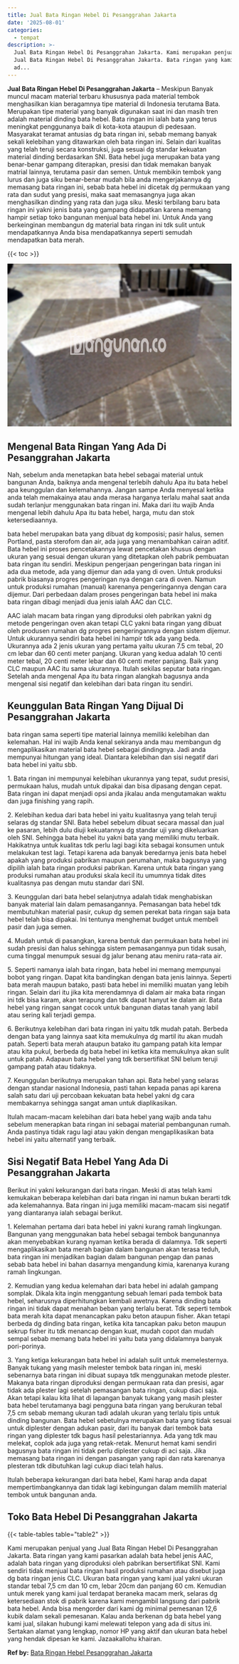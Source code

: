 ```yaml
---
title: Jual Bata Ringan Hebel Di Pesanggrahan Jakarta
date: '2025-08-01'
categories:
  - tempat
description: >-
  Jual Bata Ringan Hebel Di Pesanggrahan Jakarta. Kami merupakan penjual yang
  Jual Bata Ringan Hebel Di Pesanggrahan Jakarta. Bata ringan yang kami pasarkan
  ad...
---
```


**Jual Bata Ringan Hebel Di Pesanggrahan Jakarta** – Meskipun Banyak muncul macam material terbaru khususnya pada material tembok menghasilkan kian beragamnya tipe material di Indonesia terutama Bata. Merupakan tipe material yang banyak digunakan saat ini dan masih tren adalah material dinding bata hebel. Bata ringan ini ialah bata yang terus meningkat penggunanya baik di kota-kota ataupun di pedesaan. Masyarakat teramat antusias dg bata ringan ini, sebab memang banyak sekali kelebihan yang ditawarkan oleh bata ringan ini. Selain dari kualitas yang telah teruji secara konstruksi, juga sesuai dg standar kekuatan material dinding berdasarkan SNI. Bata hebel juga merupakan bata yang benar-benar gampang diterapkan, presisi dan tidak memakan banyak matrial lainnya, terutama pasir dan semen. Untuk membikin tembok yang lurus dan juga siku benar-benar mudah bila anda mengerjakannya dg memasang bata ringan ini, sebab bata hebel ini dicetak dg permukaan yang rata dan sudut yang presisi, maka saat memasangnya juga akan menghasilkan dinding yang rata dan juga siku. Meski terbilang baru bata ringan ini yakni jenis bata yang gampang didapatkan karena memang hampir setiap toko bangunan menjual bata hebel ini. Untuk Anda yang berkeinginan membangun dg material bata ringan ini tdk sulit untuk mendapatkannya Anda bisa mendapatkannya seperti semudah mendapatkan bata merah.

{{< toc >}}

![Jual Bata Ringan Hebel Di Pesanggrahan Jakarta](/images/jual-hebel-murah-01.png)

## Mengenal Bata Ringan Yang Ada Di Pesanggrahan Jakarta

Nah, sebelum anda menetapkan bata hebel sebagai material untuk bangunan Anda, baiknya anda mengenal terlebih dahulu Apa itu bata hebel apa keunggulan dan kelemahannya. Jangan sampe Anda menyesal ketika anda telah memakainya atau anda merasa harganya terlalu mahal saat anda sudah terlanjur menggunakan bata ringan ini. Maka dari itu wajib Anda mengenal lebih dahulu Apa itu bata hebel, harga, mutu dan stok ketersediaannya.

bata hebel merupakan bata yang dibuat dg komposisi; pasir halus, semen Portland, pasta sterofom dan air, ada juga yang menambahkan cairan aditif. Bata hebel ini proses pencetakannya lewat pencetakan khusus dengan ukuran yang sesuai dengan ukuran yang ditetapkan oleh pabrik pembuatan bata ringan itu sendiri. Meskipun pengerjaan pengeringan bata ringan ini ada dua metode, ada yang dijemur dan ada yang di oven. Untuk produksi pabrik biasanya progres pengeringan nya dengan cara di oven. Namun untuk produksi rumahan (manual) karenanya pengeringannya dengan cara dijemur. Dari perbedaan dalam proses pengeringan bata hebel ini maka bata ringan dibagi menjadi dua jenis ialah AAC dan CLC.

AAC ialah macam bata ringan yang diproduksi oleh pabrikan yakni dg metode pengeringan oven akan tetapi CLC yakni bata ringan yang dibuat oleh produsen rumahan dg progres pengeringannya dengan sistem dijemur. Untuk ukurannya sendiri bata hebel ini hampir tdk ada yang beda. Ukurannya ada 2 jenis ukuran yang pertama yaitu ukuran 7.5 cm tebal, 20 cm lebar dan 60 centi meter panjang. Ukuran yang kedua adalah 10 centi meter tebal, 20 centi meter lebar dan 60 centi meter panjang. Baik yang CLC maupun AAC itu sama ukurannya. Itulah sekilas seputar bata ringan. Setelah anda mengenal Apa itu bata ringan alangkah bagusnya anda mengenal sisi negatif dan kelebihan dari bata ringan itu sendiri.

## Keunggulan Bata Ringan Yang Dijual Di Pesanggrahan Jakarta

bata ringan sama seperti tipe material lainnya memiliki kelebihan dan kelemahan. Hal ini wajib Anda kenal sekiranya anda mau membangun dg mengaplikasikan material bata hebel sebagai dindingnya. Jadi anda mempunyai hitungan yang ideal. Diantara kelebihan dan sisi negatif dari bata hebel ini yaitu sbb.

1\. Bata ringan ini mempunyai kelebihan ukurannya yang tepat, sudut presisi, permukaan halus, mudah untuk dipakai dan bisa dipasang dengan cepat. Bata ringan ini dapat menjadi opsi anda jikalau anda mengutamakan waktu dan juga finishing yang rapih.

2\. Kelebihan kedua dari bata hebel ini yaitu kualitasnya yang telah teruji selaras dg standar SNI. Bata hebel sebelum dibuat secara massal dan jual ke pasaran, lebih dulu diuji kekuatannya dg standar uji yang dikeluarkan oleh SNI. Sehingga bata hebel itu yakni bata yang memiliki mutu terbaik. Hakikatnya untuk kualitas tdk perlu lagi bagi kita sebagai konsumen untuk melakukan test lagi. Tetapi karena ada banyak beredarnya jenis bata hebel apakah yang produksi pabrikan maupun perumahan, maka bagusnya yang dipilih ialah bata ringan produksi pabrikan. Karena untuk bata ringan yang produksi rumahan atau produksi skala kecil itu umumnya tidak dites kualitasnya pas dengan mutu standar dari SNI.

3\. Keunggulan dari bata hebel selanjutnya adalah tidak menghabiskan banyak material lain dalam pemasangannya. Pemasangan bata hebel tdk membutuhkan material pasir, cukup dg semen perekat bata ringan saja bata hebel telah bisa dipakai. Ini tentunya menghemat budget untuk membeli pasir dan juga semen.

4\. Mudah untuk di pasangkan, karena bentuk dan permukaan bata hebel ini sudah presisi dan halus sehingga sistem pemasangannya pun tidak susah, cuma tinggal menumpuk sesuai dg jalur benang atau meniru rata-rata air.

5\. Seperti namanya ialah bata ringan, bata hebel ini memang mempunyai bobot yang ringan. Dapat kita bandingkan dengan bata jenis lainnya. Seperti bata merah maupun batako, pasti bata hebel ini memiliki muatan yang lebih ringan. Selain dari itu jika kita merendamnya di dalam air maka bata ringan ini tdk bisa karam, akan terapung dan tdk dapat hanyut ke dalam air. Bata hebel yang ringan sangat cocok untuk bangunan diatas tanah yang labil atau sering kali terjadi gempa.

6\. Berikutnya kelebihan dari bata ringan ini yaitu tdk mudah patah. Berbeda dengan bata yang lainnya saat kita memukulnya dg martil itu akan mudah patah. Seperti bata merah ataupun batako itu gampang patah kita lempar atau kita pukul, berbeda dg bata hebel ini ketika kita memukulnya akan sulit untuk patah. Adapaun bata hebel yang tdk bersertifikat SNI belum teruji gampang patah atau tidaknya.

7\. Keunggulan berikutnya merupakan tahan api. Bata hebel yang selaras dengan standar nasional Indonesia, pasti tahan kepada panas api karena salah satu dari uji percobaan kekuatan bata hebel yakni dg cara membakarnya sehingga sangat aman untuk diaplikasikan.

Itulah macam-macam kelebihan dari bata hebel yang wajib anda tahu sebelum menerapkan bata ringan ini sebagai material pembangunan rumah. Anda pastinya tidak ragu lagi atau yakin dengan mengaplikasikan bata hebel ini yaitu alternatif yang terbaik.

## Sisi Negatif Bata Hebel Yang Ada Di Pesanggrahan Jakarta

Berikut ini yakni kekurangan dari bata ringan. Meski di atas telah kami kemukakan beberapa kelebihan dari bata ringan ini namun bukan berarti tdk ada kelemahannya. Bata ringan ini juga memiliki macam-macam sisi negatif yang diantaranya ialah sebagai berikut.

1\. Kelemahan pertama dari bata hebel ini yakni kurang ramah lingkungan. Bangunan yang menggunakan bata hebel sebagai tembok bangunannya akan menyebabkan kurang nyaman ketika berada di dalamnya. Tdk seperti mengaplikasikan bata merah bagian dalam bangunan akan terasa teduh, bata ringan ini menjadikan bagian dalam bangunan pengap dan panas sebab bata hebel ini bahan dasarnya mengandung kimia, karenanya kurang ramah lingkungan.

2\. Kemudian yang kedua kelemahan dari bata hebel ini adalah gampang somplak. Dikala kita ingin menggantung sebuah lemari pada tembok bata hebel, seharusnya diperhitungkan kembali awetnya. Karena dinding bata ringan ini tidak dapat menahan beban yang terlalu berat. Tdk seperti tembok bata merah kita dapat menancapkan paku beton ataupun fisher. Akan tetapi berbeda dg dinding bata ringan, ketika kita tancapkan paku beton maupun sekrup fisher itu tdk menancap dengan kuat, mudah copot dan mudah sempal sebab memang bata hebel ini yaitu bata yang didalamnya banyak pori-porinya.

3\. Yang ketiga kekurangan bata hebel ini adalah sulit untuk memelesternya. Banyak tukang yang masih melester tembok bata ringan ini, meski sebenarnya bata ringan ini dibuat supaya tdk menggunakan metode plester. Makanya bata ringan diproduksi dengan permukaan rata dan presisi, agar tidak ada plester lagi setelah pemasangan bata ringan, cukup diaci saja. Akan tetapi kalau kita lihat di lapangan banyak tukang yang masih plester bata hebel terutamanya bagi pengguna bata ringan yang berukuran tebal 7,5 cm sebab memang ukuran tadi adalah ukuran yang terlalu tipis untuk dinding bangunan. Bata hebel sebetulnya merupakan bata yang tidak sesuai untuk diplester dengan adukan pasir, dari itu banyak dari tembok bata ringan yang diplester tdk bagus hasil pelestariannya. Ada yang tdk mau melekat, coplok ada juga yang retak-retak. Menurut hemat kami sendiri bagusnya bata ringan ini tidak perlu diplester cukup di aci saja. Jika memasang bata ringan ini dengan pasangan yang rapi dan rata karenanya plesteran tdk dibutuhkan lagi cukup diaci telah halus.

Itulah beberapa kekurangan dari bata hebel, Kami harap anda dapat mempertimbangkannya dan tidak lagi kebingungan dalam memilih material tembok untuk bangunan anda.

## Toko Bata Hebel Di Pesanggrahan Jakarta

{{< table-tables table="table2" >}}

Kami merupakan penjual yang Jual Bata Ringan Hebel Di Pesanggrahan Jakarta. Bata ringan yang kami pasarkan adalah bata hebel jenis AAC, adalah bata ringan yang diproduksi oleh pabrikan bersertifikat SNI. Kami sendiri tidak menjual bata ringan hasil produksi rumahan atau disebut juga dg bata ringan jenis CLC. Ukuran bata ringan yang kami jual yakni ukuran standar tebal 7,5 cm dan 10 cm, lebar 20cm dan panjang 60 cm. Kemudian untuk merek yang kami jual terdapat beraneka macam merk, selaras dg ketersediaan stok di pabrik karena kami mengambil langsung dari pabrik bata hebel. Anda bisa mengorder dari kami dg minimal pemesanan 12,6 kubik dalam sekali pemesanan. Kalau anda berkenan dg bata hebel yang kami jual, silakan hubungi kami melewati telepon yang ada di situs ini. Sertakan alamat yang lengkap, nomor HP yang aktif dan ukuran bata hebel yang hendak dipesan ke kami. Jazaakallohu khairan.

**Ref by:** [Bata Ringan Hebel Pesanggrahan Jakarta](https://id.wikipedia.org/wiki/Bata)
